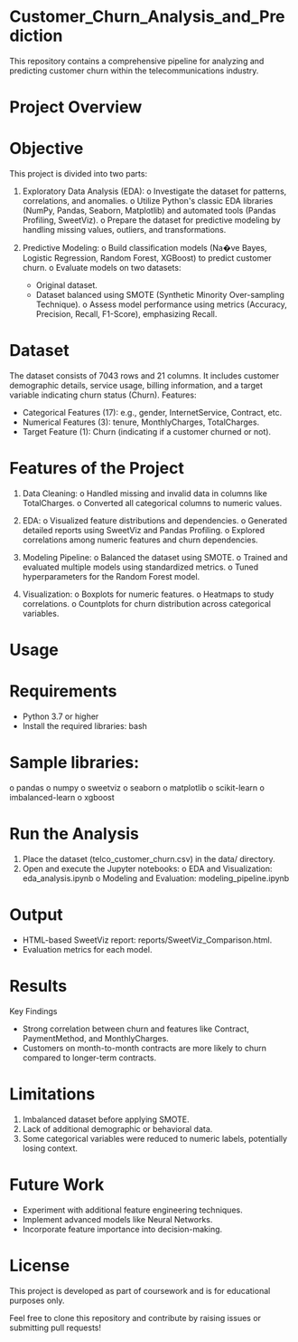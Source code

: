 # Customer_Churn_Analysis_and_Prediction
This repository contains a comprehensive pipeline for analyzing and predicting customer churn within the telecommunications industry.

# Project Overview

# Objective
This project is divided into two parts:
1. Exploratory Data Analysis (EDA):
  o Investigate the dataset for patterns, correlations, and anomalies.
  o Utilize Python's classic EDA libraries (NumPy, Pandas, Seaborn, Matplotlib) and automated tools (Pandas Profiling, SweetViz).
  o Prepare the dataset for predictive modeling by handling missing values, outliers, and transformations.

2. Predictive Modeling:
  o Build classification models (Na�ve Bayes, Logistic Regression, Random Forest, XGBoost) to predict customer churn.
  o Evaluate models on two datasets:
    * Original dataset.
    * Dataset balanced using SMOTE (Synthetic Minority Over-sampling Technique).
  o Assess model performance using metrics (Accuracy, Precision, Recall, F1-Score), emphasizing Recall.

# Dataset
The dataset consists of 7043 rows and 21 columns. It includes customer demographic details, service usage, billing information, and a target variable indicating churn status (Churn).
Features:
* Categorical Features (17): e.g., gender, InternetService, Contract, etc.
* Numerical Features (3): tenure, MonthlyCharges, TotalCharges.
* Target Feature (1): Churn (indicating if a customer churned or not).

# Features of the Project
1. Data Cleaning:
  o Handled missing and invalid data in columns like TotalCharges.
  o Converted all categorical columns to numeric values.

2. EDA:
  o Visualized feature distributions and dependencies.
  o Generated detailed reports using SweetViz and Pandas Profiling.
  o Explored correlations among numeric features and churn dependencies.

3. Modeling Pipeline:
  o Balanced the dataset using SMOTE.
  o Trained and evaluated multiple models using standardized metrics.
  o Tuned hyperparameters for the Random Forest model.

4. Visualization:
  o Boxplots for numeric features.
  o Heatmaps to study correlations.
  o Countplots for churn distribution across categorical variables.

# Usage

# Requirements
  * Python 3.7 or higher
  * Install the required libraries:
    bash

# Sample libraries:
o pandas
o numpy
o sweetviz
o seaborn
o matplotlib
o scikit-learn
o imbalanced-learn
o xgboost

# Run the Analysis
1. Place the dataset (telco_customer_churn.csv) in the data/ directory.
2. Open and execute the Jupyter notebooks:
  o EDA and Visualization: eda_analysis.ipynb
  o Modeling and Evaluation: modeling_pipeline.ipynb

# Output
* HTML-based SweetViz report: reports/SweetViz_Comparison.html.
* Evaluation metrics for each model.

# Results
Key Findings
* Strong correlation between churn and features like Contract, PaymentMethod, and MonthlyCharges.
* Customers on month-to-month contracts are more likely to churn compared to longer-term contracts.

# Limitations
1. Imbalanced dataset before applying SMOTE.
2. Lack of additional demographic or behavioral data.
3. Some categorical variables were reduced to numeric labels, potentially losing context.

# Future Work
* Experiment with additional feature engineering techniques.
* Implement advanced models like Neural Networks.
* Incorporate feature importance into decision-making.

# License
This project is developed as part of coursework and is for educational purposes only.

Feel free to clone this repository and contribute by raising issues or submitting pull requests!
